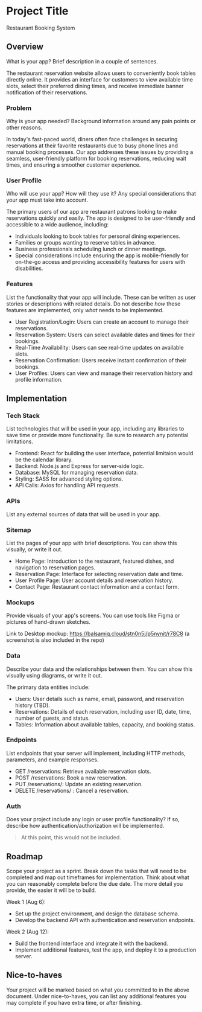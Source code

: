 # Project Title
Restaurant Booking System

## Overview

What is your app? Brief description in a couple of sentences.

The restaurant reservation website allows users to conveniently book tables directly online. It provides an interface for customers to view available time slots, select their preferred dining times, and receive immediate banner notification of their reservations.

### Problem

Why is your app needed? Background information around any pain points or other reasons.

In today's fast-paced world, diners often face challenges in securing reservations at their favorite restaurants due to busy phone lines and manual booking processes. Our app addresses these issues by providing a seamless, user-friendly platform for booking reservations, reducing wait times, and ensuring a smoother customer experience. 

### User Profile

Who will use your app? How will they use it? Any special considerations that your app must take into account.

The primary users of our app are restaurant patrons looking to make reservations quickly and easily. The app is designed to be user-friendly and accessible to a wide audience, including:
* Individuals looking to book tables for personal dining experiences.
* Families or groups wanting to reserve tables in advance.
* Business professionals scheduling lunch or dinner meetings.
* Special considerations include ensuring the app is mobile-friendly for on-the-go access and providing accessibility features for users with disabilities.

### Features

List the functionality that your app will include. These can be written as user stories or descriptions with related details. Do not describe _how_ these features are implemented, only _what_ needs to be implemented.

* User Registration/Login: Users can create an account to manage their reservations.
* Reservation System: Users can select available dates and times for their bookings.
* Real-Time Availability: Users can see real-time updates on available slots.
* Reservation Confirmation: Users receive instant confirmation of their bookings.
* User Profiles: Users can view and manage their reservation history and profile information.

## Implementation

### Tech Stack

List technologies that will be used in your app, including any libraries to save time or provide more functionality. Be sure to research any potential limitations.

* Frontend: React for building the user interface, potential limitaion would be the calendar library.
* Backend: Node.js and Express for server-side logic.
* Database: MySQL for managing reservation data.
* Styling: SASS for advanced styling options.
* API Calls: Axios for handling API requests.

### APIs

List any external sources of data that will be used in your app.


### Sitemap

List the pages of your app with brief descriptions. You can show this visually, or write it out.

* Home Page: Introduction to the restaurant, featured dishes, and navigation to reservation pages.
* Reservation Page: Interface for selecting reservation date and time.
* User Profile Page: User account details and reservation history.
* Contact Page: Restaurant contact information and a contact form.


### Mockups

Provide visuals of your app's screens. You can use tools like Figma or pictures of hand-drawn sketches.

Link to Desktop mockup: https://balsamiq.cloud/stn0n5j/p5nynit/r78C8 (a screenshot is also included in the repo) 

### Data

Describe your data and the relationships between them. You can show this visually using diagrams, or write it out. 

The primary data entities include:

* Users: User details such as name, email, password, and reservation history (TBD).
* Reservations: Details of each reservation, including user ID, date, time, number of guests, and status.
* Tables: Information about available tables, capacity, and booking status.

### Endpoints

List endpoints that your server will implement, including HTTP methods, parameters, and example responses.


* GET /reservations: Retrieve available reservation slots.
* POST /reservations: Book a new reservation.
* PUT /reservations/: Update an existing reservation.
* DELETE /reservations/ : Cancel a reservation.

### Auth

Does your project include any login or user profile functionality? If so, describe how authentication/authorization will be implemented.

> At this point, this would not be included.

## Roadmap

Scope your project as a sprint. Break down the tasks that will need to be completed and map out timeframes for implementation. Think about what you can reasonably complete before the due date. The more detail you provide, the easier it will be to build.

Week 1 (Aug 6): 
* Set up the project environment, and design the database schema.
* Develop the backend API with authentication and reservation endpoints.

Week 2 (Aug 12): 
* Build the frontend interface and integrate it with the backend.
* Implement additional features, test the app, and deploy it to a production server.

## Nice-to-haves

Your project will be marked based on what you committed to in the above document. Under nice-to-haves, you can list any additional features you may complete if you have extra time, or after finishing.